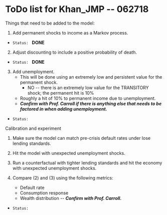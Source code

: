 # ToDo list for Khan_JMP -- 062718

Things that need to be added to the model:
1. Add permanent shocks to income as a Markov process.
  * `Status: ` **DONE**
2. Adjust discounting to include a positive probability of death.
  * `Status: ` **DONE**
3. Add unemployment.
    * This will be done using an extremely low and persistent value for the permanent shock.
       * NO -- there is an extremely low value for the TRANSITORY shock; the permanent hit is 10%
    * Roughly a hit of 10% to permanent income due to unemployment.
    * ***Confirm with Prof. Carroll if there is anything else that needs to be factored in when adding unemployment.***
  * `Status: `

Calibration and experiment

1. Make sure the model can match pre-crisis default rates under lose lending standards.

2. Hit the model with unexpected unemployment shocks.

3. Run a counterfactual with tighter lending standards and hit the economy with unexpected unemployment shocks.

4. Compare (2) and (3) using the following metrics:
    * Default rate
    * Consumption response
    * Wealth distribution -- ***Confirm with Prof. Carroll.***

* `Status:`
